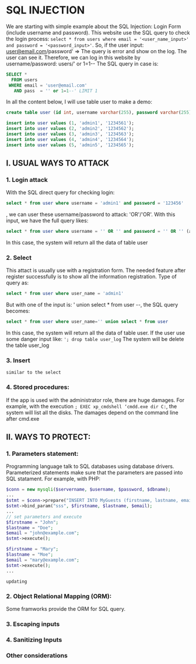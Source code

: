 # SQL INJECTION

We are starting with simple example about the SQL Injection: Login Form (include username and password).
This website use the SQL query to check the login process: `select * from users where email = '<user_name_input>' and password = '<password_input>'`. So, if the user input: user@email.com/password' => The query is error and show on the log. The user can see it.
Therefore, we can log in this website by username/password: users/' or 1=1--
The SQL query in case is: 
```SQL
SELECT *
  FROM users
 WHERE email = 'user@email.com'
   AND pass  = '' or 1=1--' LIMIT 1
```

In all the content below, I will use table user to make a demo:
```SQL
create table user (id int, username varchar(255), password varchar(255));

insert into user values (1, 'admin1', '1234561');
insert into user values (2, 'admin2', '1234562');
insert into user values (3, 'admin3', '1234563');
insert into user values (4, 'admin4', '1234564');
insert into user values (5, 'admin5', '1234565');
```

## I. USUAL WAYS TO ATTACK
### 1. Login attack
With the SQL direct query for checking login:
```SQL 
select * from user where username = 'admin1' and password = '123456'
```
, we can user these username/password to attack: 'OR'/'OR'. With this input, we have the full query likes:
```SQL 
select * from user where username = '' OR '' and password = '' OR '' (always true)
```
In this case, the system will return all the data of table user

### 2. Select
This  attact is usually use with a registration form. The needed feature after register successfully is to show all the information registration. Type of query as:
```SQL
select * from user where user_name = 'admin1'
```
But with one of the input is: ' union select * from user --, the  SQL query becomes:
```SQL
select * from user where user_name='' union select * from user
```
In this case, the system will return all the data of table user. If the user use some danger input like: `'; drop table user_log`
The system will be delete the table user_log

### 3. Insert
`similar to the select`

### 4. Stored procedures:
If the app is used with the administrator role, there are huge damages. For example, with the execution `; EXEC xp_cmdshell ‘cmdd.exe dir C:`, the system will list all the disks. The damages depend on the command line after cmd.exe

## II. WAYS TO PROTECT:
### 1. Parameters statement:
Programming language talk to SQL databases using database drivers. Parameterized statements make sure that the parameters are passed into SQL statament.
For example, with PHP:
```PHP
$conn = new mysqli($servername, $username, $password, $dbname);
...
$stmt = $conn->prepare("INSERT INTO MyGuests (firstname, lastname, email) VALUES (?, ?, ?)");
$stmt->bind_param("sss", $firstname, $lastname, $email);
...
// set parameters and execute
$firstname = "John";
$lastname = "Doe";
$email = "john@example.com";
$stmt->execute();

$firstname = "Mary";
$lastname = "Moe";
$email = "mary@example.com";
$stmt->execute();
...
```
`updating`

### 2. Object Relational Mapping (ORM):
Some framworks provide the ORM for SQL query.

### 3. Escaping inputs

### 4. Sanitizing Inputs

### Other considerations



